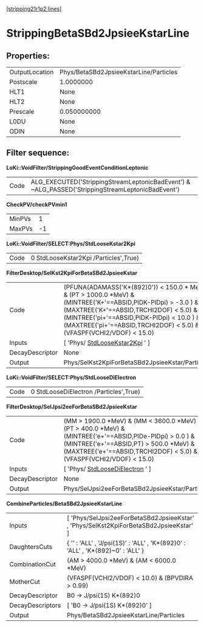 [[stripping21r1p2 lines]](./stripping21r1p2-leptonic)

# StrippingBetaSBd2JpsieeKstarLine

## Properties:

|                |                                        |
|----------------|----------------------------------------|
| OutputLocation | Phys/BetaSBd2JpsieeKstarLine/Particles |
| Postscale      | 1.0000000                              |
| HLT1           | None                                   |
| HLT2           | None                                   |
| Prescale       | 0.050000000                            |
| L0DU           | None                                   |
| ODIN           | None                                   |

## Filter sequence:

**LoKi::VoidFilter/StrippingGoodEventConditionLeptonic**

|      |                                                                                                   |
|------|---------------------------------------------------------------------------------------------------|
| Code | ALG_EXECUTED('StrippingStreamLeptonicBadEvent') & \~ALG_PASSED('StrippingStreamLeptonicBadEvent') |

**CheckPV/checkPVmin1**

|        |     |
|--------|-----|
| MinPVs | 1   |
| MaxPVs | -1  |

**LoKi::VoidFilter/SELECT:Phys/StdLooseKstar2Kpi**

|      |                                       |
|------|---------------------------------------|
| Code | 0 StdLooseKstar2Kpi /Particles',True) |

**FilterDesktop/SelKst2KpiForBetaSBd2JpsieeKstar**

|                 |                                                                                                                                                                                                                                                                                     |
|-----------------|-------------------------------------------------------------------------------------------------------------------------------------------------------------------------------------------------------------------------------------------------------------------------------------|
| Code            | (PFUNA(ADAMASS('K\*(892)0')) \< 150.0 \* MeV) & (PT \> 1000.0 \*MeV) & (MINTREE('K+'==ABSID,PIDK-PIDpi) \> -3.0 ) & (MAXTREE('K+'==ABSID,TRCHI2DOF) \< 5.0) & (MINTREE('pi+'==ABSID,PIDK-PIDpi) \< 10.0 ) & (MAXTREE('pi+'==ABSID,TRCHI2DOF) \< 5.0) & (VFASPF(VCHI2/VDOF) \< 15.0) |
| Inputs          | [ 'Phys/ [StdLooseKstar2Kpi](./stripping21r1p2-stdloosekstar2kpi) ' ]                                                                                                                                                                                                             |
| DecayDescriptor | None                                                                                                                                                                                                                                                                                |
| Output          | Phys/SelKst2KpiForBetaSBd2JpsieeKstar/Particles                                                                                                                                                                                                                                     |

**LoKi::VoidFilter/SELECT:Phys/StdLooseDiElectron**

|      |                                        |
|------|----------------------------------------|
| Code | 0 StdLooseDiElectron /Particles',True) |

**FilterDesktop/SelJpsi2eeForBetaSBd2JpsieeKstar**

|                 |                                                                                                                                                                                                                                   |
|-----------------|-----------------------------------------------------------------------------------------------------------------------------------------------------------------------------------------------------------------------------------|
| Code            | (MM \> 1900.0 \*MeV) & (MM \< 3600.0 \*MeV) & (PT \> 400.0 \*MeV) & (MINTREE('e+'==ABSID,PIDe-PIDpi) \> 0.0 ) & (MINTREE('e+'==ABSID,PT) \> 500.0 \*MeV) & (MAXTREE('e+'==ABSID,TRCHI2DOF) \< 5.0) & (VFASPF(VCHI2/VDOF) \< 15.0) |
| Inputs          | [ 'Phys/ [StdLooseDiElectron](./stripping21r1p2-stdloosedielectron) ' ]                                                                                                                                                         |
| DecayDescriptor | None                                                                                                                                                                                                                              |
| Output          | Phys/SelJpsi2eeForBetaSBd2JpsieeKstar/Particles                                                                                                                                                                                   |

**CombineParticles/BetaSBd2JpsieeKstarLine**

|                  |                                                                                         |
|------------------|-----------------------------------------------------------------------------------------|
| Inputs           | [ 'Phys/SelJpsi2eeForBetaSBd2JpsieeKstar' , 'Phys/SelKst2KpiForBetaSBd2JpsieeKstar' ] |
| DaughtersCuts    | { '' : 'ALL' , 'J/psi(1S)' : 'ALL' , 'K\*(892)0' : 'ALL' , 'K\*(892)\~0' : 'ALL' }      |
| CombinationCut   | (AM \> 4000.0 \*MeV) & (AM \< 6000.0 \*MeV)                                             |
| MotherCut        | (VFASPF(VCHI2/VDOF) \< 10.0) & (BPVDIRA \> 0.99)                                        |
| DecayDescriptor  | B0 -\> J/psi(1S) K\*(892)0                                                              |
| DecayDescriptors | [ 'B0 -\> J/psi(1S) K\*(892)0' ]                                                      |
| Output           | Phys/BetaSBd2JpsieeKstarLine/Particles                                                  |
